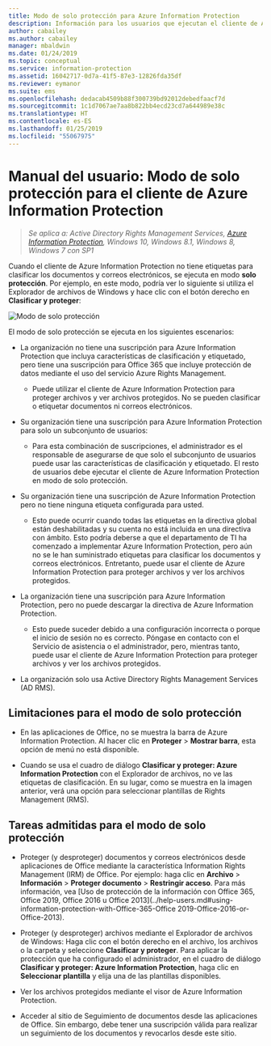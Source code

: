 ```yaml
---
title: Modo de solo protección para Azure Information Protection
description: Información para los usuarios que ejecutan el cliente de Azure Information Protection en modo de solo protección.
author: cabailey
ms.author: cabailey
manager: mbaldwin
ms.date: 01/24/2019
ms.topic: conceptual
ms.service: information-protection
ms.assetid: 16042717-0d7a-41f5-87e3-12826fda35df
ms.reviewer: eymanor
ms.suite: ems
ms.openlocfilehash: dedacab4509b88f300739bd92012debedfaacf7d
ms.sourcegitcommit: 1c1d7067ae7aa8b822bb4ecd23cd7a644989e38c
ms.translationtype: HT
ms.contentlocale: es-ES
ms.lasthandoff: 01/25/2019
ms.locfileid: "55067975"
---
```

# <a name="user-guide-protection-only-mode-for-the-azure-information-protection-client"></a>Manual del usuario: Modo de solo protección para el cliente de Azure Information Protection

>*Se aplica a: Active Directory Rights Management Services, [Azure Information Protection](https://azure.microsoft.com/pricing/details/information-protection), Windows 10, Windows 8.1, Windows 8, Windows 7 con SP1*


Cuando el cliente de Azure Information Protection no tiene etiquetas para clasificar los documentos y correos electrónicos, se ejecuta en modo **solo protección**. Por ejemplo, en este modo, podría ver lo siguiente si utiliza el Explorador de archivos de Windows y hace clic con el botón derecho en **Clasificar y proteger**:

![Modo de solo protección](../media/protection-only-mode.png)

El modo de solo protección se ejecuta en los siguientes escenarios:

- La organización no tiene una suscripción para Azure Information Protection que incluya características de clasificación y etiquetado, pero tiene una suscripción para Office 365 que incluye protección de datos mediante el uso del servicio Azure Rights Management. 
    
    - Puede utilizar el cliente de Azure Information Protection para proteger archivos y ver archivos protegidos. No se pueden clasificar o etiquetar documentos ni correos electrónicos.

- Su organización tiene una suscripción para Azure Information Protection para solo un subconjunto de usuarios:
    
    - Para esta combinación de suscripciones, el administrador es el responsable de asegurarse de que solo el subconjunto de usuarios puede usar las características de clasificación y etiquetado. El resto de usuarios debe ejecutar el cliente de Azure Information Protection en modo de solo protección. 

- Su organización tiene una suscripción de Azure Information Protection pero no tiene ninguna etiqueta configurada para usted.
    
    - Esto puede ocurrir cuando todas las etiquetas en la directiva global están deshabilitadas y su cuenta no está incluida en una directiva con ámbito. Esto podría deberse a que el departamento de TI ha comenzado a implementar Azure Information Protection, pero aún no se le han suministrado etiquetas para clasificar los documentos y correos electrónicos. Entretanto, puede usar el cliente de Azure Information Protection para proteger archivos y ver los archivos protegidos.

- La organización tiene una suscripción para Azure Information Protection, pero no puede descargar la directiva de Azure Information Protection. 
    
    - Esto puede suceder debido a una configuración incorrecta o porque el inicio de sesión no es correcto. Póngase en contacto con el Servicio de asistencia o el administrador, pero, mientras tanto, puede usar el cliente de Azure Information Protection para proteger archivos y ver los archivos protegidos.

- La organización solo usa Active Directory Rights Management Services (AD RMS). 


## <a name="limitations-for-protection-only-mode"></a>Limitaciones para el modo de solo protección

- En las aplicaciones de Office, no se muestra la barra de Azure Information Protection. Al hacer clic en **Proteger** > **Mostrar barra**, esta opción de menú no está disponible.

- Cuando se usa el cuadro de diálogo **Clasificar y proteger: Azure Information Protection** con el Explorador de archivos, no ve las etiquetas de clasificación. En su lugar, como se muestra en la imagen anterior, verá una opción para seleccionar plantillas de Rights Management (RMS). 

## <a name="supported-tasks-for-protection-only-mode"></a>Tareas admitidas para el modo de solo protección

- Proteger (y desproteger) documentos y correos electrónicos desde aplicaciones de Office mediante la característica Information Rights Management (IRM) de Office. Por ejemplo: haga clic en **Archivo** > **Información** > **Proteger documento** > **Restringir acceso**. Para más información, vea [Uso de protección de la información con Office 365, Office 2019, Office 2016 u Office 2013](../help-users.md#using-information-protection-with-Office-365-Office 2019-Office-2016-or-Office-2013).

- Proteger (y desproteger) archivos mediante el Explorador de archivos de Windows: Haga clic con el botón derecho en el archivo, los archivos o la carpeta y seleccione **Clasificar y proteger**. Para aplicar la protección que ha configurado el administrador, en el cuadro de diálogo **Clasificar y proteger: Azure Information Protection**, haga clic en **Seleccionar plantilla** y elija una de las plantillas disponibles.

- Ver los archivos protegidos mediante el visor de Azure Information Protection.

- Acceder al sitio de Seguimiento de documentos desde las aplicaciones de Office. Sin embargo, debe tener una suscripción válida para realizar un seguimiento de los documentos y revocarlos desde este sitio.
  
